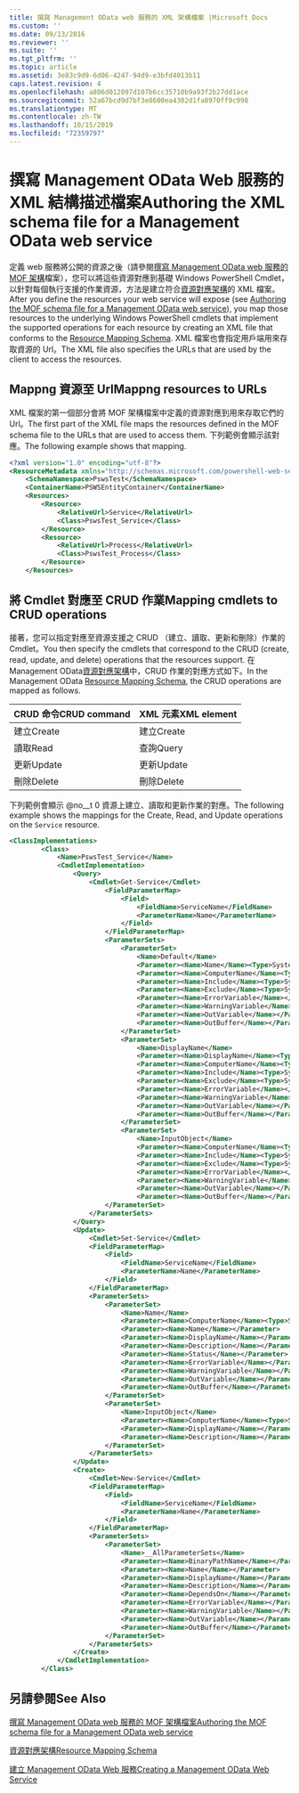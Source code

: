 ```yaml
---
title: 撰寫 Management OData web 服務的 XML 架構檔案 |Microsoft Docs
ms.custom: ''
ms.date: 09/13/2016
ms.reviewer: ''
ms.suite: ''
ms.tgt_pltfrm: ''
ms.topic: article
ms.assetid: 3e83c9d9-6d06-4247-94d9-e3bfd4013b11
caps.latest.revision: 4
ms.openlocfilehash: a806d012097d107b6cc35710b9a93f2b27dd1ace
ms.sourcegitcommit: 52a67bcd9d7bf3e8600ea4302d1fa8970ff9c998
ms.translationtype: MT
ms.contentlocale: zh-TW
ms.lasthandoff: 10/15/2019
ms.locfileid: "72359797"
---
```

# <a name="authoring-the-xml-schema-file-for-a-management-odata-web-service"></a><span data-ttu-id="85ebe-102">撰寫 Management OData Web 服務的 XML 結構描述檔案</span><span class="sxs-lookup"><span data-stu-id="85ebe-102">Authoring the XML schema file for a Management OData web service</span></span>

<span data-ttu-id="85ebe-103">定義 web 服務將公開的資源之後（請參閱[撰寫 Management OData web 服務的 MOF 架構](./authoring-the-mof-schema-file-for-a-management-odata-web-service.md)檔案），您可以將這些資源對應到基礎 Windows PowerShell Cmdlet，以針對每個執行支援的作業資源，方法是建立符合[資源對應架構](./resource-mapping-schema.md)的 XML 檔案。</span><span class="sxs-lookup"><span data-stu-id="85ebe-103">After you define the resources your web service will expose (see [Authoring the MOF schema file for a Management OData web service](./authoring-the-mof-schema-file-for-a-management-odata-web-service.md)), you map those resources to the underlying Windows PowerShell cmdlets that implement the supported operations for each resource by creating an XML file that conforms to the [Resource Mapping Schema](./resource-mapping-schema.md).</span></span> <span data-ttu-id="85ebe-104">XML 檔案也會指定用戶端用來存取資源的 Url。</span><span class="sxs-lookup"><span data-stu-id="85ebe-104">The XML file also specifies the URLs that are used by the client to access the resources.</span></span>

## <a name="mappng-resources-to-urls"></a><span data-ttu-id="85ebe-105">Mappng 資源至 Url</span><span class="sxs-lookup"><span data-stu-id="85ebe-105">Mappng resources to URLs</span></span>

<span data-ttu-id="85ebe-106">XML 檔案的第一個部分會將 MOF 架構檔案中定義的資源對應到用來存取它們的 Url。</span><span class="sxs-lookup"><span data-stu-id="85ebe-106">The first part of the XML file maps the resources defined in the MOF schema file to the URLs that are used to access them.</span></span> <span data-ttu-id="85ebe-107">下列範例會顯示該對應。</span><span class="sxs-lookup"><span data-stu-id="85ebe-107">The following example shows that mapping.</span></span>

```xml
<?xml version="1.0" encoding="utf-8"?>
<ResourceMetadata xmlns="http://schemas.microsoft.com/powershell-web-services/2010/09">
    <SchemaNamespace>PswsTest</SchemaNamespace>
    <ContainerName>PSWSEntityContainer</ContainerName>
    <Resources>
        <Resource>
            <RelativeUrl>Service</RelativeUrl>
            <Class>PswsTest_Service</Class>
        </Resource>
        <Resource>
            <RelativeUrl>Process</RelativeUrl>
            <Class>PswsTest_Process</Class>
        </Resource>
    </Resources>
```

## <a name="mapping-cmdlets-to-crud-operations"></a><span data-ttu-id="85ebe-108">將 Cmdlet 對應至 CRUD 作業</span><span class="sxs-lookup"><span data-stu-id="85ebe-108">Mapping cmdlets to CRUD operations</span></span>

<span data-ttu-id="85ebe-109">接著，您可以指定對應至資源支援之 CRUD （建立、讀取、更新和刪除）作業的 Cmdlet。</span><span class="sxs-lookup"><span data-stu-id="85ebe-109">You then specify the cmdlets that correspond to the CRUD (create, read, update, and delete) operations that the resources support.</span></span> <span data-ttu-id="85ebe-110">在 Management OData[資源對應架構](./resource-mapping-schema.md)中，CRUD 作業的對應方式如下。</span><span class="sxs-lookup"><span data-stu-id="85ebe-110">In the Management OData [Resource Mapping Schema](./resource-mapping-schema.md), the CRUD operations are mapped as follows.</span></span>

|<span data-ttu-id="85ebe-111">CRUD 命令</span><span class="sxs-lookup"><span data-stu-id="85ebe-111">CRUD command</span></span>|<span data-ttu-id="85ebe-112">XML 元素</span><span class="sxs-lookup"><span data-stu-id="85ebe-112">XML element</span></span>|
|------------------|-----------------|
|<span data-ttu-id="85ebe-113">建立</span><span class="sxs-lookup"><span data-stu-id="85ebe-113">Create</span></span>|<span data-ttu-id="85ebe-114">建立</span><span class="sxs-lookup"><span data-stu-id="85ebe-114">Create</span></span>|
|<span data-ttu-id="85ebe-115">讀取</span><span class="sxs-lookup"><span data-stu-id="85ebe-115">Read</span></span>|<span data-ttu-id="85ebe-116">查詢</span><span class="sxs-lookup"><span data-stu-id="85ebe-116">Query</span></span>|
|<span data-ttu-id="85ebe-117">更新</span><span class="sxs-lookup"><span data-stu-id="85ebe-117">Update</span></span>|<span data-ttu-id="85ebe-118">更新</span><span class="sxs-lookup"><span data-stu-id="85ebe-118">Update</span></span>|
|<span data-ttu-id="85ebe-119">刪除</span><span class="sxs-lookup"><span data-stu-id="85ebe-119">Delete</span></span>|<span data-ttu-id="85ebe-120">刪除</span><span class="sxs-lookup"><span data-stu-id="85ebe-120">Delete</span></span>|

<span data-ttu-id="85ebe-121">下列範例會顯示 @no__t 0 資源上建立、讀取和更新作業的對應。</span><span class="sxs-lookup"><span data-stu-id="85ebe-121">The following example shows the mappings for the Create, Read, and Update operations on the `Service` resource.</span></span>

```xml
<ClassImplementations>
        <Class>
            <Name>PswsTest_Service</Name>
            <CmdletImplementation>
                <Query>
                    <Cmdlet>Get-Service</Cmdlet>
                        <FieldParameterMap>
                            <Field>
                                <FieldName>ServiceName</FieldName>
                                <ParameterName>Name</ParameterName>
                            </Field>
                        </FieldParameterMap>
                        <ParameterSets>
                            <ParameterSet>
                                <Name>Default</Name>
                                <Parameter><Name>Name</Name><Type>System.String[]</Type></Parameter>
                                <Parameter><Name>ComputerName</Name><Type>System.String[]</Type></Parameter>
                                <Parameter><Name>Include</Name><Type>System.String[]</Type></Parameter>
                                <Parameter><Name>Exclude</Name><Type>System.String[]</Type></Parameter>
                                <Parameter><Name>ErrorVariable</Name></Parameter>
                                <Parameter><Name>WarningVariable</Name></Parameter>
                                <Parameter><Name>OutVariable</Name></Parameter>
                                <Parameter><Name>OutBuffer</Name></Parameter>
                            </ParameterSet>
                            <ParameterSet>
                                <Name>DisplayName</Name>
                                <Parameter><Name>DisplayName</Name><Type>System.String[]</Type></Parameter>
                                <Parameter><Name>ComputerName</Name><Type>System.String[]</Type></Parameter>
                                <Parameter><Name>Include</Name><Type>System.String[]</Type></Parameter>
                                <Parameter><Name>Exclude</Name><Type>System.String[]</Type></Parameter>
                                <Parameter><Name>ErrorVariable</Name></Parameter>
                                <Parameter><Name>WarningVariable</Name></Parameter>
                                <Parameter><Name>OutVariable</Name></Parameter>
                                <Parameter><Name>OutBuffer</Name></Parameter>
                            </ParameterSet>
                            <ParameterSet>
                                <Name>InputObject</Name>
                                <Parameter><Name>ComputerName</Name><Type>System.String[]</Type></Parameter>
                                <Parameter><Name>Include</Name><Type>System.String[]</Type></Parameter>
                                <Parameter><Name>Exclude</Name><Type>System.String[]</Type></Parameter>
                                <Parameter><Name>ErrorVariable</Name></Parameter>
                                <Parameter><Name>WarningVariable</Name></Parameter>
                                <Parameter><Name>OutVariable</Name></Parameter>
                                <Parameter><Name>OutBuffer</Name></Parameter>
                        </ParameterSet>
                    </ParameterSets>
                </Query>
                <Update>
                    <Cmdlet>Set-Service</Cmdlet>
                    <FieldParameterMap>
                        <Field>
                            <FieldName>ServiceName</FieldName>
                            <ParameterName>Name</ParameterName>
                        </Field>
                    </FieldParameterMap>
                    <ParameterSets>
                        <ParameterSet>
                            <Name>Name</Name>
                            <Parameter><Name>ComputerName</Name><Type>System.String[]</Type></Parameter>
                            <Parameter><Name>Name</Name></Parameter>
                            <Parameter><Name>DisplayName</Name></Parameter>
                            <Parameter><Name>Description</Name></Parameter>
                            <Parameter><Name>Status</Name></Parameter>
                            <Parameter><Name>ErrorVariable</Name></Parameter>
                            <Parameter><Name>WarningVariable</Name></Parameter>
                            <Parameter><Name>OutVariable</Name></Parameter>
                            <Parameter><Name>OutBuffer</Name></Parameter>
                        </ParameterSet>
                        <ParameterSet>
                            <Name>InputObject</Name>
                            <Parameter><Name>ComputerName</Name><Type>System.String[]</Type></Parameter>
                            <Parameter><Name>DisplayName</Name></Parameter>
                            <Parameter><Name>Description</Name></Parameter>
                        </ParameterSet>
                    </ParameterSets>
                </Update>
                <Create>
                    <Cmdlet>New-Service</Cmdlet>
                    <FieldParameterMap>
                        <Field>
                            <FieldName>ServiceName</FieldName>
                            <ParameterName>Name</ParameterName>
                        </Field>
                    </FieldParameterMap>
                    <ParameterSets>
                        <ParameterSet>
                            <Name>__AllParameterSets</Name>
                            <Parameter><Name>BinaryPathName</Name></Parameter>
                            <Parameter><Name>Name</Name></Parameter>
                            <Parameter><Name>DisplayName</Name></Parameter>
                            <Parameter><Name>Description</Name></Parameter>
                            <Parameter><Name>DependsOn</Name></Parameter>
                            <Parameter><Name>ErrorVariable</Name></Parameter>
                            <Parameter><Name>WarningVariable</Name></Parameter>
                            <Parameter><Name>OutVariable</Name></Parameter>
                            <Parameter><Name>OutBuffer</Name></Parameter>
                        </ParameterSet>
                    </ParameterSets>
                </Create>
            </CmdletImplementation>
        </Class>
```

## <a name="see-also"></a><span data-ttu-id="85ebe-122">另請參閱</span><span class="sxs-lookup"><span data-stu-id="85ebe-122">See Also</span></span>

[<span data-ttu-id="85ebe-123">撰寫 Management OData web 服務的 MOF 架構檔案</span><span class="sxs-lookup"><span data-stu-id="85ebe-123">Authoring the MOF schema file for a Management OData web service</span></span>](./authoring-the-mof-schema-file-for-a-management-odata-web-service.md)

[<span data-ttu-id="85ebe-124">資源對應架構</span><span class="sxs-lookup"><span data-stu-id="85ebe-124">Resource Mapping Schema</span></span>](./resource-mapping-schema.md)

[<span data-ttu-id="85ebe-125">建立 Management OData Web 服務</span><span class="sxs-lookup"><span data-stu-id="85ebe-125">Creating a Management OData Web Service</span></span>](./creating-a-management-odata-web-service.md)